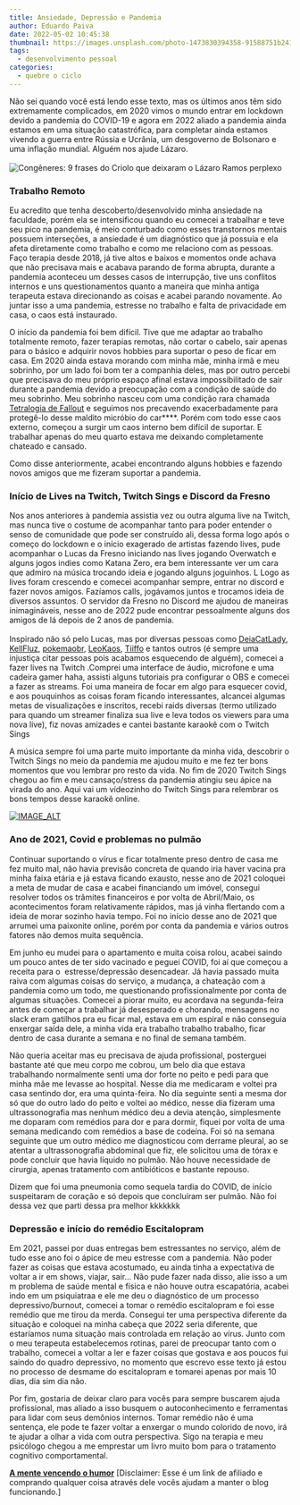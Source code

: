 ```yaml
---
title: Ansiedade, Depressão e Pandemia
author: Eduardo Paiva
date: 2022-05-02 10:45:38
thumbnail: https://images.unsplash.com/photo-1473830394358-91588751b241?ixlib=rb-1.2.1&ixid=MnwxMjA3fDB8MHxzZWFyY2h8MTZ8fGRlcHJlc3NlZHxlbnwwfHwwfHw%3D&w=1000&q=80
tags:
  - desenvolvimento pessoal
categories:
  - quebre o ciclo
---
```

Não sei quando você está lendo esse texto, mas os últimos anos têm sido extremamente complicados, em 2020 vimos o mundo entrar em lockdown devido a pandemia do COVID-19 e agora em 2022 aliado a pandemia ainda estamos em uma situação catastrófica, para completar ainda estamos vivendo a guerra entre Rússia e Ucrânia, um desgoverno de Bolsonaro e uma inflação mundial. Alguém nos ajude Lázaro.\
\
![Congêneres: 9 frases do Criolo que deixaram o Lázaro Ramos perplexo](http://1.bp.blogspot.com/-fJSzGYpJpxc/Uzwmpbn-k4I/AAAAAAABFb0/2HBrvKfIe34/s1600/anigif_enhanced-14573-1396356366-9.gif)

### Trabalho Remoto

Eu acredito que tenha descoberto/desenvolvido minha ansiedade na faculdade, porém ela se intensificou quando eu comecei a trabalhar e teve seu pico na pandemia, é meio conturbado como esses transtornos mentais possuem interseções, a ansiedade é um diagnóstico que já possuía e ela afeta diretamente como trabalho e como me relaciono com as pessoas. Faço terapia desde 2018, já tive altos e baixos e momentos onde achava que não precisava mais e acabava parando de forma abrupta, durante a pandemia aconteceu um desses casos de interrupção, tive uns conflitos internos e uns questionamentos quanto a maneira que minha antiga terapeuta estava direcionando as coisas e acabei parando novamente. Ao juntar isso a uma pandemia, estresse no trabalho e falta de privacidade em casa, o caos está instaurado.

O início da pandemia foi bem difícil. Tive que me adaptar ao trabalho totalmente remoto, fazer terapias remotas, não cortar o cabelo, sair apenas para o básico e adquirir novos hobbies para suportar o peso de ficar em casa. Em 2020 ainda estava morando com minha mãe, minha irmã e meu sobrinho, por um lado foi bom ter a companhia deles, mas por outro percebi que precisava do meu próprio espaço afinal estava impossibilitado de sair durante a pandemia devido a preocupação com a condição de saúde do meu sobrinho. Meu sobrinho nasceu com uma condição rara chamada [Tetralogia de Fallout](https://educa.cetrus.com.br/tetralogia-de-fallot-o-que-e-e-seus-quatro-componentes/) e seguimos nos precavendo exacerbadamente para protegê-lo desse maldito micróbio do car\*\*\*\*. Porém com todo esse caos externo, começou a surgir um caos interno bem difícil de suportar. E trabalhar apenas do meu quarto estava me deixando completamente chateado e cansado.

Como disse anteriormente, acabei encontrando alguns hobbies e fazendo novos amigos que me fizeram suportar a pandemia.

### Início de Lives na Twitch, Twitch Sings e Discord da Fresno

Nos anos anteriores à pandemia assistia vez ou outra alguma live na Twitch, mas nunca tive o costume de acompanhar tanto para poder entender o senso de comunidade que pode ser construído ali, dessa forma logo após o começo do lockdown e o início exagerado de artistas fazendo lives, pude acompanhar o Lucas da Fresno iniciando nas lives jogando Overwatch e alguns jogos indies como Katana Zero, era bem interessante ver um cara que admiro na música trocando ideia e jogando alguns joguinhos. L Logo as lives foram crescendo e comecei acompanhar sempre, entrar no discord e fazer novos amigos. Fazíamos calls, jogávamos juntos e trocamos ideia de diversos assuntos. O servidor da Fresno no Discord me ajudou de maneiras inimagináveis, nesse ano de 2022 pude encontrar pessoalmente alguns dos amigos de lá depois de 2 anos de pandemia.\
\
Inspirado não só pelo Lucas, mas por diversas pessoas como [DeiaCatLady](https://www.twitch.tv/deiacatlady), [KellFluz](https://www.twitch.tv/kellfluz), [pokemaobr](https://www.twitch.tv/pokemaobr), [LeoKaos](https://www.twitch.tv/leokaos), [Tiiffo](https://www.twitch.tv/tiiffo) e tantos outros (é sempre uma injustiça citar pessoas pois acabamos esquecendo de alguém), comecei a fazer lives na Twitch .Comprei uma interface de áudio, microfone e uma cadeira gamer haha, assisti alguns tutoriais pra configurar o OBS e comecei a fazer as streams. Foi uma maneira de focar em algo para esquecer covid, e aos pouquinhos as coisas foram ficando interessantes, alcancei algumas metas de visualizações e inscritos, recebi raids diversas (termo utilizado para quando um streamer finaliza sua live e leva todos os viewers para uma nova live), fiz novas amizades e cantei bastante karaokê com o Twitch Sings

A música sempre foi uma parte muito importante da minha vida, descobrir o Twitch Sings no meio da pandemia me ajudou muito e me fez ter bons momentos que vou lembrar pro resto da vida. No fim de 2020 Twitch Sings chegou ao fim e meu cansaço/stress da pandemia atingiu seu ápice na virada do ano. Aqui vai um vídeozinho do Twitch Sings para relembrar os bons tempos desse karaokê online.

[![IMAGE_ALT](https://img.youtube.com/vi/DPmGvJHoQhY/0.jpg)](https://youtu.be/DPmGvJHoQhY)

### Ano de 2021, Covid e problemas no pulmão

Continuar suportando o vírus e ficar totalmente preso dentro de casa me fez muito mal, não havia previsão concreta de quando iria haver vacina pra minha faixa etária e já estava ficando exausto, nesse ano de 2021 coloquei a meta de mudar de casa e acabei financiando um imóvel, consegui resolver todos os trâmites financeiros e por volta de Abril/Maio, os acontecimentos foram relativamente rápidos, mas já vinha flertando com a ideia de morar sozinho havia tempo. Foi no início desse ano de 2021 que arrumei uma paixonite online, porém por conta da pandemia e vários outros fatores não demos muita sequência.

Em junho eu mudei para o apartamento e muita coisa rolou, acabei saindo um pouco antes de ter sido vacinado e peguei COVID, foi aí que começou a receita para o  estresse/depressão desencadear. Já havia passado muita raiva com algumas coisas do serviço, a mudança, a chateação com a pandemia como um todo, me questionando profissionalmente por conta de algumas situações. Comecei a piorar muito, eu acordava na segunda-feira antes de começar a trabalhar já desesperado e chorando, mensagens no slack eram gatilhos pra eu ficar mal, estava em um espiral e não conseguia enxergar saída dele, a minha vida era trabalho trabalho trabalho, ficar dentro de casa durante a semana e no final de semana também. 

Não queria aceitar mas eu precisava de ajuda profissional, posterguei bastante até que meu corpo me cobrou, um belo dia que estava trabalhando normalmente senti uma dor forte no peito e pedi para que minha mãe me levasse ao hospital. Nesse dia me medicaram e voltei pra casa sentindo dor, era uma quinta-feira. No dia seguinte senti a mesma dor só que do outro lado do peito e voltei ao médico, nesse dia fizeram uma ultrassonografia mas nenhum médico deu a devia atenção, simplesmente me doparam com remédios para dor e para dormir, fiquei por volta de uma semana medicando com remédios a base de codeína. Foi só na semana seguinte que um outro médico me diagnosticou com derrame pleural, ao se atentar a ultrassonografia abdominal que fiz, ele solicitou uma de tórax e pode concluir que havia líquido no pulmão. Não houve necessidade de cirurgia, apenas tratamento com antibióticos e bastante repouso.

Dizem que foi uma pneumonia como sequela tardia do COVID, de início suspeitaram de coração e só depois que concluíram ser pulmão. Não foi dessa vez que parti dessa pra melhor kkkkkkk

### Depressão e início do remédio Escitalopram

Em 2021, passei por duas entregas bem estressantes no serviço, além de tudo esse ano foi o ápice de meu estresse com a pandemia. Não poder fazer as coisas que estava acostumado, eu ainda tinha a expectativa de voltar a ir em shows, viajar, sair... Não pude fazer nada disso, alie isso a um m problema de saúde mental e física e não houve outra escapatória, acabei indo em um psiquiatraa e ele me deu o diagnóstico de um processo depressivo/burnout, comecei a tomar o remédio escitalopram e foi esse remédio que me tirou da merda. Consegui ter uma perspectiva diferente da situação e coloquei na minha cabeça que 2022 seria diferente, que estaríamos numa situação mais controlada em relação ao vírus. Junto com o meu terapeuta estabelecemos rotinas, parei de preocupar tanto com o trabalho, comecei a voltar a ler e fazer coisas que gostava e aos poucos fui saindo do quadro depressivo, no momento que escrevo esse texto já estou no processo de desmame do escitalopram e tomarei apenas por mais 10 dias, dia sim dia não.

Por fim, gostaria de deixar claro para vocês para sempre buscarem ajuda profissional, mas aliado a isso busquem o autoconhecimento e ferramentas para lidar com seus demônios internos. Tomar remédio não é uma sentença, ele pode te fazer voltar a enxergar o mundo colorido de novo, irá te ajudar a olhar a vida com outra perspectiva. Sigo na terapia e meu psicólogo chegou a me emprestar um livro muito bom para o tratamento cognitivo comportamental.

**[A mente vencendo o humor](https://amzn.to/3JbGY44)** \[Disclaimer: Esse é um link de afiliado e comprando qualquer coisa através dele vocês ajudam a manter o blog funcionando.]